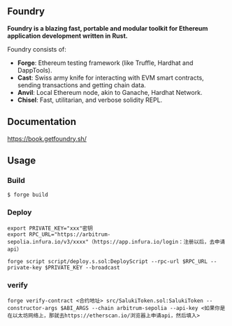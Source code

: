 ## Foundry

**Foundry is a blazing fast, portable and modular toolkit for Ethereum application development written in Rust.**

Foundry consists of:

-   **Forge**: Ethereum testing framework (like Truffle, Hardhat and DappTools).
-   **Cast**: Swiss army knife for interacting with EVM smart contracts, sending transactions and getting chain data.
-   **Anvil**: Local Ethereum node, akin to Ganache, Hardhat Network.
-   **Chisel**: Fast, utilitarian, and verbose solidity REPL.

## Documentation

https://book.getfoundry.sh/

## Usage

### Build

```shell
$ forge build
```


### Deploy

```shell
export PRIVATE_KEY="xxx"密钥
export RPC_URL="https://arbitrum-sepolia.infura.io/v3/xxxx"（https://app.infura.io/login：注册以后，去申请api）

forge script script/deploy.s.sol:DeployScript --rpc-url $RPC_URL --private-key $PRIVATE_KEY --broadcast
```

### verify

```shell
forge verify-contract <合约地址> src/SalukiToken.sol:SalukiToken --constructor-args $ABI_ARGS --chain arbitrum-sepolia --api-key <如果你是在以太坊网络上，那就去https://etherscan.io/浏览器上申请api，然后填入>
```

